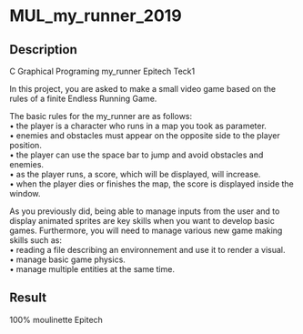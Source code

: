 # MUL_my_runner_2019

## Description
C Graphical Programing my_runner Epitech Teck1

In this project, you are asked to make a small video game based on the rules of a finite Endless Running
Game.

The basic rules for the my_runner are as follows:  
• the player is a character who runs in a map you took as parameter.  
• enemies and obstacles must appear on the opposite side to the player position.  
• the player can use the space bar to jump and avoid obstacles and enemies.  
• as the player runs, a score, which will be displayed, will increase.  
• when the player dies or finishes the map, the score is displayed inside the window.

As you previously did, being able to manage inputs from the user and to display animated sprites are key
skills when you want to develop basic games. Furthermore, you will need to manage various new game
making skills such as:  
• reading a file describing an environnement and use it to render a visual.  
• manage basic game physics.  
• manage multiple entities at the same time.

## Result
100% moulinette Epitech
